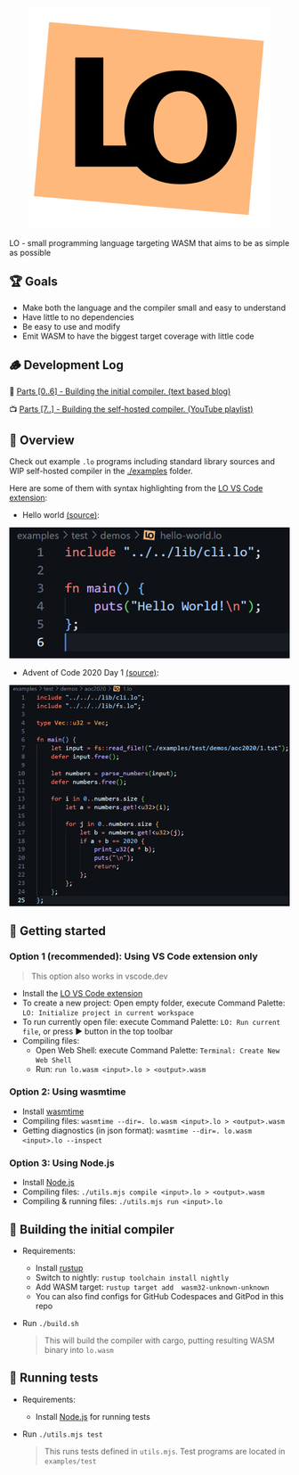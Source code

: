 <p align="center">
  <img src="./vscode-ext/assets/icons/lo.svg" />
</p>

LO - small programming language targeting WASM that aims to be as simple as possible

## 🏆 Goals

- Make both the language and the compiler small and easy to understand
- Have little to no dependencies
- Be easy to use and modify
- Emit WASM to have the biggest target coverage with little code

## 🪵 Development Log

🧾 [Parts [0..6] - Building the initial compiler. (text based blog)](https://carrot-blog.deno.dev/?tag=lo)

📺 [Parts [7..] - Building the self-hosted compiler. (YouTube playlist)](https://youtube.com/playlist?list=PL6qyEx0ybzWqkc0zG6jVgRx63nZkdu3DP&si=X8OyuWQ8TNDrfikL)

## 👀 Overview

Check out example `.lo` programs including standard library sources and WIP self-hosted compiler in the [./examples](./examples/) folder.

Here are some of them with syntax highlighting from the [LO VS Code extension](lo-extension):

- Hello world [(source)](examples/test/demos/hello-world.lo):

![Hello World sample](./docs/assets/hello-world.png)

- Advent of Code 2020 Day 1 [(source)](examples/test/demos/hello-world.lo):

![AOC 2020 sample](./docs/assets/aoc-2020-day1.png)

## 🚀 Getting started

### Option 1 (recommended): Using VS Code extension only

> This option also works in vscode.dev

- Install the [LO VS Code extension](lo-extension)
- To create a new project: Open empty folder, execute Command Palette: `LO: Initialize project in current workspace`
- To run currently open file: execute Command Palette: `LO: Run current file`, or press ▶️ button in the top toolbar
- Compiling files:
  - Open Web Shell: execute Command Palette: `Terminal: Create New Web Shell`
  - Run: `run lo.wasm <input>.lo > <output>.wasm`

### Option 2: Using wasmtime

- Install [wasmtime](https://github.com/bytecodealliance/wasmtime)
- Compiling files: `wasmtime --dir=. lo.wasm <input>.lo > <output>.wasm`
- Getting diagnostics (in json format): `wasmtime --dir=. lo.wasm <input>.lo --inspect`

### Option 3: Using Node.js

- Install [Node.js](https://github.com/bytecodealliance/wasmtime)
- Compiling files: `./utils.mjs compile <input>.lo > <output>.wasm`
- Compiling & running files: `./utils.mjs run <input>.lo`

## 🦀 Building the initial compiler

- Requirements:
  - Install [rustup](https://www.rust-lang.org/tools/install)
  - Switch to nightly: `rustup toolchain install nightly`
  - Add WASM target: `rustup target add  wasm32-unknown-unknown`
  - You can also find configs for GitHub Codespaces and GitPod in this repo
- Run `./build.sh`

  > This will build the compiler with cargo, putting resulting WASM binary into `lo.wasm`

## 🧪 Running tests

- Requirements:
  - Install [Node.js](https://nodejs.org/en/download/package-manager) for running tests
- Run `./utils.mjs test`

  > This runs tests defined in `utils.mjs`. Test programs are located in `examples/test`

[lo-extension]: https://marketplace.visualstudio.com/items?itemName=glebbash.lo
